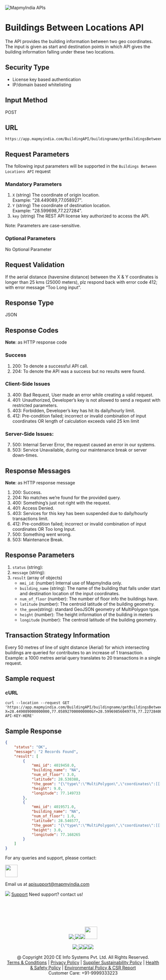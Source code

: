 
![MapmyIndia APIs](https://www.mapmyindia.com/api/img/mapmyindia-api.png)
# Buildings Between Locations API

The API provides the building information between two geo coordinates. The input is given as start and destination points in which API gives the building information falling under these two locations.

## Security Type
- License key based authentication
- IP/domain based whitelisting


## Input Method
POST

## URL

```
https://app.mapmyindia.com/BuildingAPI/buildingname/getBuildingsBetweenLocations?
```

## Request Parameters

The following input parameters will be supported in the `Buildings Between Locations API` request

### Mandatory Parameters

1. `X` (string) The coordinate of origin location. 
<br>Example: "28.449089,77.058927".
2. `Y` (string) The coordinate of destination location. 
<br>Example: "28.599698,77.227284".
3. `key` (string) The REST API license key authorized to access the API. 

Note: Parameters are case-sensitive.

### Optional Parameters
No Optional Parameter

## Request Validation

If the aerial distance (haversine distance) between the X & Y coordinates is longer than 25 kms (25000 meters), plz respond back with error code 412; with error message “Too Long input”.

## Response Type

JSON

## Response Codes 
**Note**:  as HTTP response code

### Success
1. 200: To denote a successful API call.
2. 204: To denote the API was a success but no results were found.
### Client-Side Issues
3. 400: Bad Request, User made an error while creating a valid request.
4. 401: Unauthorized, Developer’s key is not allowed to send a request with restricted parameters.
5. 403: Forbidden, Developer’s key has hit its daily/hourly limit.
6. 412: Pre-condition failed; incorrect or invalid combination of input coordinates OR length of calculation exceeds valid 25 km limit
### Server-Side Issues:
7. 500: Internal Server Error, the request caused an error in our systems.
8. 503: Service Unavailable, during our maintenance break or server down-times.

## Response Messages 

**Note**: as HTTP response message

1. 200: Success.
2. 204: No matches we’re found for the provided query.
3. 400: Something’s just not right with the request.
4. 401: Access Denied.
5. 403: Services for this key has been suspended due to daily/hourly transactions limit.
6. 412: Pre-condition failed; incorrect or invalid combination of input coordinates OR Too long Input.
7. 500: Something went wrong.
8. 503: Maintenance Break.

## Response Parameters

1. `status` (string): 
2. `message` (string): 
3. `result` (array of objects)
    - `mmi_id`: (number) Internal use of MapmyIndia only.
    - `building_name` (string): The name of the building that falls under start and destination location of the input coordinates.
    - `num_of_floor` (number): The number of floor info the buildings have.
    - `latitude` (number): The centroid latitude of the building geometry.
    - `the_geom`(string): standard GeoJSON geometry of MultiPolygon type.
    - `height` (number): The height information of the building in meters
    - `longitude` (number): The centroid latitude of the building geometry.

## Transaction Strategy Information

Every 50 metres of line of sight distance (Aerial) for which intersecting buildings are queried for contributes to an increase of 1 transaction. 
<br>
Example: a 1000 metres aerial query translates to 20 transactions in a single request.

## Sample request

### cURL

```curl
curl --location --request GET 'https://app.mapmyindia.com/BuildingAPI/buildingname/getBuildingsBetweenLocations?X=28.449089000000000,77.058927000000000&Y=28.59969856049778,77.22728400878896&key=REST-API-KEY-HERE'
```

## Sample Response

```json
{
    "status": "OK",
    "message": "2 Records Found",
    "result": [
        {
            "mmi_id": 4019458.0,
            "building_name": "NA",
            "num_of_floor": 3.0,
            "latitude": 28.530388,
            "the_geom": "{\"type\":\"MultiPolygon\",\"coordinates\":[[[[77.1497910000001,28.5304110000001],[77.149794,28.530375],[77.1496760000001,28.5303650000001],[77.1496730000001,28.530402],[77.1497910000001,28.5304110000001]]]]}",
            "height": 9.0,
            "longitude": 77.149733
        },
        {
            "mmi_id": 4019571.0,
            "building_name": "NA",
            "num_of_floor": 1.0,
            "latitude": 28.546577,
            "the_geom": "{\"type\":\"MultiPolygon\",\"coordinates\":[[[[77.1680950000001,28.5467870000001],[77.1681750000001,28.546728],[77.168141,28.546682],[77.168188,28.5466470000001],[77.1682290000001,28.546703],[77.168372,28.5465970000001],[77.168343,28.5465570000001],[77.1684030000001,28.5465120000001],[77.1684430000001,28.546567],[77.168525,28.5465070000001],[77.168413,28.5463540000001],[77.16835,28.5464000000001],[77.168393,28.546458],[77.1682510000001,28.5465620000001],[77.1682030000001,28.546497],[77.1681390000001,28.546544],[77.1681790000001,28.5465990000001],[77.1680890000001,28.5466650000001],[77.168034,28.546591],[77.1679800000001,28.546631],[77.168031,28.5467],[77.1680610000001,28.546678],[77.1680920000001,28.546721],[77.1680620000001,28.5467420000001],[77.1680950000001,28.5467870000001]]]]}",
            "height": 3.0,
            "longitude": 77.168265
        }
    ]
}
```

For any queries and support, please contact: 

[<img src="https://www.mapmyindia.com/images/logo.png" height="40"/> </p>](https://www.mapmyindia.com/api)
Email us at [apisupport@mapmyindia.com](mailto:apisupport@mapmyindia.com)


![](https://www.mapmyindia.com/api/img/icons/support.png)
[Support](https://www.mapmyindia.com/api/index.php#f_cont)
Need support? contact us!

<br></br>
<br></br>

[<p align="center"> <img src="https://www.mapmyindia.com/api/img/icons/stack-overflow.png"/> ](https://stackoverflow.com/questions/tagged/mapmyindia-api)[![](https://www.mapmyindia.com/api/img/icons/blog.png)](http://www.mapmyindia.com/blog/)[![](https://www.mapmyindia.com/api/img/icons/gethub.png)](https://github.com/MapmyIndia)[<img src="https://mmi-api-team.s3.ap-south-1.amazonaws.com/API-Team/npm-logo.one-third%5B1%5D.png" height="40"/> </p>](https://www.npmjs.com/org/mapmyindia) 



[<p align="center"> <img src="https://www.mapmyindia.com/june-newsletter/icon4.png"/> ](https://www.facebook.com/MapmyIndia)[![](https://www.mapmyindia.com/june-newsletter/icon2.png)](https://twitter.com/MapmyIndia)[![](https://www.mapmyindia.com/newsletter/2017/aug/llinkedin.png)](https://www.linkedin.com/company/mapmyindia)[![](https://www.mapmyindia.com/june-newsletter/icon3.png)](https://www.youtube.com/user/MapmyIndia/)




<div align="center">@ Copyright 2020 CE Info Systems Pvt. Ltd. All Rights Reserved.</div>

<div align="center"> <a href="https://www.mapmyindia.com/api/terms-&-conditions">Terms & Conditions</a> | <a href="https://www.mapmyindia.com/about/privacy-policy">Privacy Policy</a> | <a href="https://www.mapmyindia.com/pdf/mapmyIndia-sustainability-policy-healt-labour-rules-supplir-sustainability.pdf">Supplier Sustainability Policy</a> | <a href="https://www.mapmyindia.com/pdf/Health-Safety-Management.pdf">Health & Safety Policy</a> | <a href="https://www.mapmyindia.com/pdf/Environment-Sustainability-Policy-CSR-Report.pdf">Environmental Policy & CSR Report</a>

<div align="center">Customer Care: +91-9999333223</div>